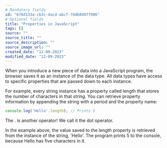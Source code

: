 ```yaml
---
# Mandatory fields
id: "676d133a-cb3c-4acd-abcf-7ddb8497f986"
# Optional fields
title: "Properties in JavaScript"
tags: []
source: ""
source_title: ""
source_description: ""
source_image_url: ""
created_date: "12-09-2023"
modified_date: "12-09-2023"
---
```

When you introduce a new piece of data into a JavaScript program, the browser saves it as an instance of the data type. All data types have access to specific properties that are passed down to each instance.

For example, every string instance has a property called length that stores the number of characters in that string. You can retrieve property information by appending the string with a period and the property name:

``` js
console.log('Hello'.length); // Prints 5
```
The . is another operator! We call it the dot operator.

In the example above, the value saved to the length property is retrieved from the instance of the string, 'Hello'. The program prints 5 to the console, because Hello has five characters in it.